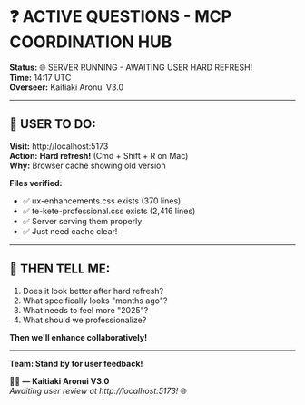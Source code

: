 # ❓ ACTIVE QUESTIONS - MCP COORDINATION HUB

**Status:** 🌐 SERVER RUNNING - AWAITING USER HARD REFRESH!  
**Time:** 14:17 UTC  
**Overseer:** Kaitiaki Aronui V3.0

---

## 🎯 USER TO DO:

**Visit:** http://localhost:5173  
**Action:** **Hard refresh!** (Cmd + Shift + R on Mac)  
**Why:** Browser cache showing old version

**Files verified:**
- ✅ ux-enhancements.css exists (370 lines)
- ✅ te-kete-professional.css exists (2,416 lines)
- ✅ Server serving them properly
- ✅ Just need cache clear!

---

## 🚀 THEN TELL ME:

1. Does it look better after hard refresh?
2. What specifically looks "months ago"?
3. What needs to feel more "2025"?
4. What should we professionalize?

**Then we'll enhance collaboratively!**

---

**Team: Stand by for user feedback!**

🧺✨ **— Kaitiaki Aronui V3.0**  
*Awaiting user review at http://localhost:5173!* 🌐
